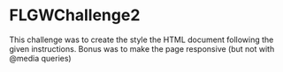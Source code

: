 # FLGWChallenge2
This challenge was to create the style the HTML document following the given instructions. Bonus was to make the page responsive (but not with @media queries)
